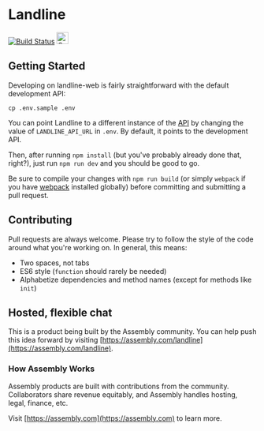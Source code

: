# Landline

[![Build Status](https://travis-ci.org/asm-products/landline-web.svg)](https://travis-ci.org/asm-products/landline-web) <a href="https://assembly.com/landline/bounties?utm_campaign=assemblage&utm_source=landline&utm_medium=repo_badge"><img src="https://asm-badger.herokuapp.com/landline/badges/tasks.svg" height="24px" alt="Open Tasks" /></a>

## Getting Started

Developing on landline-web is fairly straightforward with the default development API:

```
cp .env.sample .env
```

You can point Landline to a different instance of the [API](https://github.com/asm-products/landline-web) by changing the value of `LANDLINE_API_URL` in `.env`. By default, it points to the development API.

Then, after running `npm install` (but you've probably already done that, right?), just run `npm run dev` and you should be good to go.

Be sure to compile your changes with `npm run build` (or simply `webpack` if you have [webpack](http://webpack.github.io/) installed globally) before committing and submitting a pull request.

## Contributing

Pull requests are always welcome. Please try to follow the style of the code around
what you're working on. In general, this means:

- Two spaces, not tabs
- ES6 style (`function` should rarely be needed)
- Alphabetize dependencies and method names (except for methods like `init`)

## Hosted, flexible chat

This is a product being built by the Assembly community. You can help push this idea forward by visiting [https://assembly.com/landline](https://assembly.com/landline).

### How Assembly Works

Assembly products are built with contributions from the community. Collaborators share revenue equitably, and Assembly handles hosting, legal, finance, etc.

Visit [https://assembly.com](https://assembly.com) to learn more.

